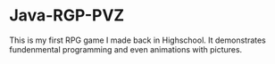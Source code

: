 # Java-RGP-PVZ

This is my first RPG game I made back in Highschool. It demonstrates fundenmental programming and even animations with pictures.